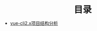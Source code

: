 <div style="text-align: center; font-weight: 700; font-size: 2em;">目录</div>

* [vue-cli2.x项目结构分析](./vue-cli2.x项目结构分析.md)